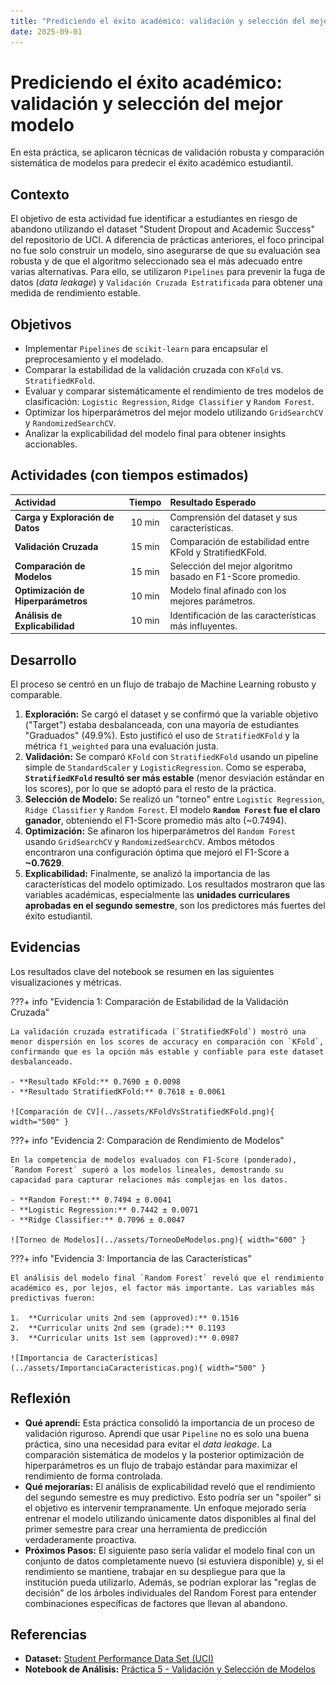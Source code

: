```yaml
---
title: "Prediciendo el éxito académico: validación y selección del mejor modelo"
date: 2025-09-01
---
```


# Prediciendo el éxito académico: validación y selección del mejor modelo

En esta práctica, se aplicaron técnicas de validación robusta y comparación sistemática de modelos para predecir el éxito académico estudiantil.

## Contexto
El objetivo de esta actividad fue identificar a estudiantes en riesgo de abandono utilizando el dataset "Student Dropout and Academic Success" del repositorio de UCI. A diferencia de prácticas anteriores, el foco principal no fue solo construir un modelo, sino asegurarse de que su evaluación sea robusta y de que el algoritmo seleccionado sea el más adecuado entre varias alternativas. Para ello, se utilizaron `Pipelines` para prevenir la fuga de datos (*data leakage*) y `Validación Cruzada Estratificada` para obtener una medida de rendimiento estable.

## Objetivos
- Implementar `Pipelines` de `scikit-learn` para encapsular el preprocesamiento y el modelado.
- Comparar la estabilidad de la validación cruzada con `KFold` vs. `StratifiedKFold`.
- Evaluar y comparar sistemáticamente el rendimiento de tres modelos de clasificación: `Logistic Regression`, `Ridge Classifier` y `Random Forest`.
- Optimizar los hiperparámetros del mejor modelo utilizando `GridSearchCV` y `RandomizedSearchCV`.
- Analizar la explicabilidad del modelo final para obtener insights accionables.

## Actividades (con tiempos estimados)

| Actividad | Tiempo | Resultado Esperado |
| :--- | :---: | :--- |
| **Carga y Exploración de Datos** | 10 min | Comprensión del dataset y sus características. |
| **Validación Cruzada** | 15 min | Comparación de estabilidad entre KFold y StratifiedKFold. |
| **Comparación de Modelos** | 15 min | Selección del mejor algoritmo basado en F1-Score promedio. |
| **Optimización de Hiperparámetros** | 10 min | Modelo final afinado con los mejores parámetros. |
| **Análisis de Explicabilidad** | 10 min | Identificación de las características más influyentes. |

## Desarrollo
El proceso se centró en un flujo de trabajo de Machine Learning robusto y comparable.

1.  **Exploración:** Se cargó el dataset y se confirmó que la variable objetivo ("Target") estaba desbalanceada, con una mayoría de estudiantes "Graduados" (49.9%). Esto justificó el uso de `StratifiedKFold` y la métrica `f1_weighted` para una evaluación justa.
2.  **Validación:** Se comparó `KFold` con `StratifiedKFold` usando un pipeline simple de `StandardScaler` y `LogisticRegression`. Como se esperaba, **`StratifiedKFold` resultó ser más estable** (menor desviación estándar en los scores), por lo que se adoptó para el resto de la práctica.
3.  **Selección de Modelo:** Se realizó un "torneo" entre `Logistic Regression`, `Ridge Classifier` y `Random Forest`. El modelo **`Random Forest` fue el claro ganador**, obteniendo el F1-Score promedio más alto (~0.7494).
4.  **Optimización:** Se afinaron los hiperparámetros del `Random Forest` usando `GridSearchCV` y `RandomizedSearchCV`. Ambos métodos encontraron una configuración óptima que mejoró el F1-Score a **~0.7629**.
5.  **Explicabilidad:** Finalmente, se analizó la importancia de las características del modelo optimizado. Los resultados mostraron que las variables académicas, especialmente las **unidades curriculares aprobadas en el segundo semestre**, son los predictores más fuertes del éxito estudiantil.

## Evidencias
Los resultados clave del notebook se resumen en las siguientes visualizaciones y métricas.

???+ info "Evidencia 1: Comparación de Estabilidad de la Validación Cruzada"

    La validación cruzada estratificada (`StratifiedKFold`) mostró una menor dispersión en los scores de accuracy en comparación con `KFold`, confirmando que es la opción más estable y confiable para este dataset desbalanceado.

    - **Resultado KFold:** 0.7690 ± 0.0098
    - **Resultado StratifiedKFold:** 0.7618 ± 0.0061
    
    ![Comparación de CV](../assets/KFoldVsStratifiedKFold.png){ width="500" }

???+ info "Evidencia 2: Comparación de Rendimiento de Modelos"

    En la competencia de modelos evaluados con F1-Score (ponderado), `Random Forest` superó a los modelos lineales, demostrando su capacidad para capturar relaciones más complejas en los datos.

    - **Random Forest:** 0.7494 ± 0.0041
    - **Logistic Regression:** 0.7442 ± 0.0071
    - **Ridge Classifier:** 0.7096 ± 0.0047

    ![Torneo de Modelos](../assets/TorneoDeModelos.png){ width="600" }

???+ info "Evidencia 3: Importancia de las Características"

    El análisis del modelo final `Random Forest` reveló que el rendimiento académico es, por lejos, el factor más importante. Las variables más predictivas fueron:

    1.  **Curricular units 2nd sem (approved):** 0.1516
    2.  **Curricular units 2nd sem (grade):** 0.1193
    3.  **Curricular units 1st sem (approved):** 0.0987

    ![Importancia de Características](../assets/ImportanciaCaracteristicas.png){ width="500" }

## Reflexión
- **Qué aprendí:** Esta práctica consolidó la importancia de un proceso de validación riguroso. Aprendí que usar `Pipeline` no es solo una buena práctica, sino una necesidad para evitar el *data leakage*. La comparación sistemática de modelos y la posterior optimización de hiperparámetros es un flujo de trabajo estándar para maximizar el rendimiento de forma controlada.
- **Qué mejorarías:** El análisis de explicabilidad reveló que el rendimiento del segundo semestre es muy predictivo. Esto podría ser un "spoiler" si el objetivo es intervenir tempranamente. Un enfoque mejorado sería entrenar el modelo utilizando únicamente datos disponibles al final del primer semestre para crear una herramienta de predicción verdaderamente proactiva.
- **Próximos Pasos:** El siguiente paso sería validar el modelo final con un conjunto de datos completamente nuevo (si estuviera disponible) y, si el rendimiento se mantiene, trabajar en su despliegue para que la institución pueda utilizarlo. Además, se podrían explorar las "reglas de decisión" de los árboles individuales del Random Forest para entender combinaciones específicas de factores que llevan al abandono.

## Referencias
- **Dataset:** [Student Performance Data Set (UCI)](https://archive.ics.uci.edu/dataset/697/student+performance)
- **Notebook de Análisis:** [Práctica 5 - Validación y Selección de Modelos](https://colab.research.google.com/drive/1HfgyZo1c8WLolZEJ8l71tud12Q6JPtXo?usp=sharing)
